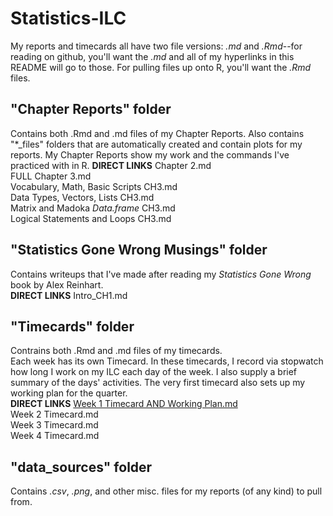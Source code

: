 # Statistics-ILC  

My reports and timecards all have two file versions: *.md* and *.Rmd*--for reading on github, you'll want the *.md* and all of my hyperlinks in this README will go to those.  For pulling files up onto R, you'll want the *.Rmd* files.

## "Chapter Reports" folder
Contains both .Rmd and .md files of my Chapter Reports.  Also contains "*_files" folders that are automatically created and contain plots for my reports.
My Chapter Reports show my work and the commands I've practiced with in R.
**DIRECT LINKS**
Chapter 2.md  
FULL Chapter 3.md  
Vocabulary, Math, Basic Scripts CH3.md  
Data Types, Vectors, Lists CH3.md  
Matrix and Madoka *Data.frame* CH3.md  
Logical Statements and Loops CH3.md  

## "Statistics Gone Wrong Musings" folder  
Contains writeups that I've made after reading my *Statistics Gone Wrong* book by Alex Reinhart.  
**DIRECT LINKS**
Intro_CH1.md


## "Timecards" folder
Contrains both .Rmd and .md files of my timecards.  
Each week has its own Timecard.  In these timecards, I record via stopwatch how long I work on my ILC each day of the week.  I also supply a brief summary of the days' activities.  The very first timecard also sets up my working plan for the quarter.  
**DIRECT LINKS**
[Week 1 Timecard AND Working Plan.md](www.google.com)  
Week 2 Timecard.md  
Week 3 Timecard.md  
Week 4 Timecard.md

## "data_sources" folder
Contains *.csv*, *.png*, and other misc. files for my reports (of any kind) to pull from.






